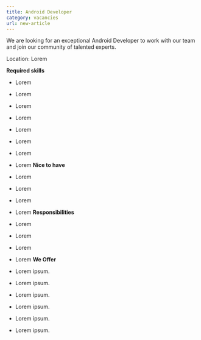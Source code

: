 ```yaml
---
title: Android Developer
category: vacancies
url: new-article
---
```


We are looking for an exceptional Android Developer to work
with our team and join our community of talented experts.

Location: Lorem

**Required skills**

- Lorem
- Lorem
- Lorem
- Lorem
- Lorem
- Lorem
- Lorem
- Lorem
**Nice to have**

- Lorem
- Lorem
- Lorem
- Lorem
**Responsibilities**

- Lorem
- Lorem
- Lorem
- Lorem
**We Offer**

- Lorem ipsum.
- Lorem ipsum.
- Lorem ipsum.
- Lorem ipsum.
- Lorem ipsum.
- Lorem ipsum.

